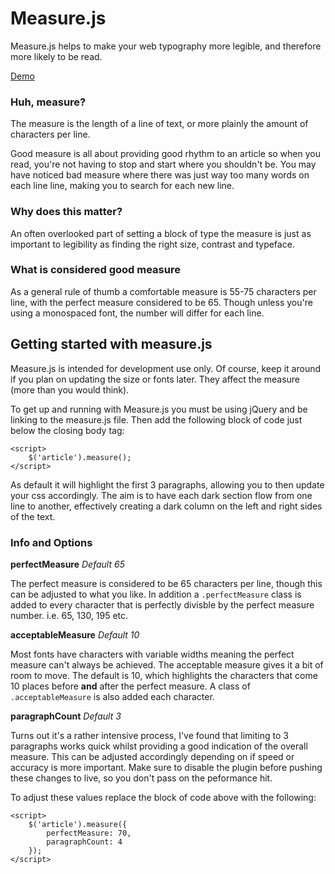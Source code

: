 # Measure.js

Measure.js helps to make your web typography more legible, and therefore more likely to be read.

[Demo](http://mattanddesign.com/measure)

### Huh, measure?

The measure is the length of a line of text, or more plainly the amount of characters per line.

Good measure is all about providing good rhythm to an article so when you read, you're not having to stop and start where you shouldn't be. You may have noticed bad measure where there was just way too many words on each line line, making you to search for each new line. 

### Why does this matter?

An often overlooked part of setting a block of type the measure is just as important to legibility as finding the right size, contrast and typeface.

### What is considered good measure

As a general rule of thumb a comfortable measure is 55-75 characters per line, with the perfect measure considered to be 65. Though unless you're using a monospaced font, the number will differ for each line. 

## Getting started with measure.js

Measure.js is intended for development use only. Of course, keep it around if you plan on updating the size or fonts later. They affect the measure (more than you would think).

To get up and running with Measure.js you must be using jQuery and be linking to the measure.js file. Then add the following block of code just below the closing body tag:

	<script>
		$('article').measure();
	</script>

As default it will highlight the first 3 paragraphs, allowing you to then update your css accordingly. The aim is to have each dark section flow from one line to another, effectively creating a dark column on the left and right sides of the text.

### Info and Options 

**perfectMeasure** *Default 65*

The perfect measure is considered to be 65 characters per line, though this can be adjusted to what you like. In addition a `.perfectMeasure` class is added to every character that is perfectly divisble by the perfect measure number. i.e. 65, 130, 195 etc.

**acceptableMeasure** *Default 10*

Most fonts have characters with variable widths meaning the perfect measure can't always be achieved. The acceptable measure gives it a bit of room to move. The default is 10, which highlights the characters that come 10 places before **and** after the perfect measure. A class of `.acceptableMeasure` is also added each character.

**paragraphCount** *Default 3*

Turns out it's a rather intensive process, I've found that limiting to 3 paragraphs works quick whilst providing a good indication of the overall measure. This can be adjusted accordingly depending on if speed or accuracy is more important. Make sure to disable the plugin before pushing these changes to live, so you don't pass on the peformance hit. 

To adjust these values replace the block of code above with the following:

	<script>
		$('article').measure({
			perfectMeasure: 70,
			paragraphCount: 4
		});
	</script>